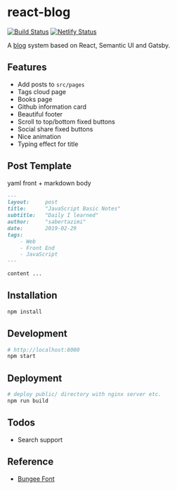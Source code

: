 # react-blog

[![Build Status](https://travis-ci.org/sabertazimi/react-blog.svg?branch=master)](https://travis-ci.org/sabertazimi/react-blog)
[![Netlify Status](https://api.netlify.com/api/v1/badges/a182a53a-297d-425b-88d6-323ce7039495/deploy-status)](https://app.netlify.com/sites/tazimi/deploys)

A [blog](https://blog.tazimi.dev) system based on React, Semantic UI and Gatsby.

## Features

- Add posts to `src/pages`
- Tags cloud page
- Books page
- Github information card
- Beautiful footer
- Scroll to top/bottom fixed buttons
- Social share fixed buttons
- Nice animation
- Typing effect for title

## Post Template

yaml front + markdown body

```markdown
---
layout:     post
title:      "JavaScript Basic Notes"
subtitle:   "Daily I learned"
author:     "sabertazimi"
date:       2019-02-29
tags:
    - Web
    - Front End
    - JavaScript
---

content ...
```

## Installation

```bash
npm install
```

## Development

```bash
# http://localhost:8000
npm start
```

## Deployment

```bash
# deploy public/ directory with nginx server etc.
npm run build
```

## Todos

- Search support

## Reference

- [Bungee Font](https://fonts.google.com/specimen/Bungee)
